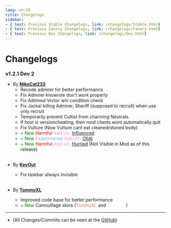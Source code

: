```yaml
---
lang: en-US
title: Changelogs
sidebar:
- { text: Previous Stable Changelogs, link: /changelogs/Stable.html}
- { text: Previous Canary Changelogs, link: /changelogs/Canary.html}
- { text: Previous Dev Changelogs, link: /changelogs/Dev.html}
---
```


# Changelogs

<font size=3em><b>v1.2.1 Dev 2</b></font><br>

* By [**NikoCat233**](https://github.com/NikoCat233)
  * Recode admirer for better performance
  * Fix Admirer knowrole don't work properly
  * Fix Admired Vrctor win condition check
  * Fix Jackal killing Admirer, Sheriff (supposed to recruit) when use only recruit
  * Temporarily prevent Cultist from charming Neutrals.
  * If host is versioncheating, then mod clients wont automatically quit
  * Fix Vulture (Now Vulture cant eat cleaned/stoned body)
  * <font color=green>+ New</font> <font color=red>Harmful</font> <font color=#ff9ace>Add-on:</font> [Influenced](/options/Addons/Harmful/Influenced.html)
  * <font color=green>+ New</font> <font color=#76b8e0>Experimental</font> <font color=#ff9ace>Add-on:</font> [OIIAI](/options/Experimental/Addon/OIIAI.html)
  * <font color=green>+ New</font> <font color=red>Harmful</font> <font color=#ff9ace>Add-on:</font> [Hurried](/options/Addons/Harmful/Hurried.html) (Not Visible in Mod as of this release)<br><br>

+ By [**KevOut**](#)
  * Fix taskbar always invisible<br><br>

+ By [**TommyXL**](https://github.com/Tommy-XL)
  * Improved code base for better performance
  * <font color=green>+ New</font> Camouflage skins (<font color=#ec7578>TommyXL</font> and <font color=#ffffff>Gurge44</font>)
---

- (All Changes/Commits can be seen at the [GitHub](https://github.com/0xDrMoe/TownofHost-Enhanced/commits/main))